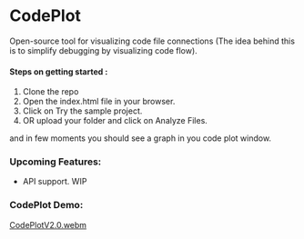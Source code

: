 # CodePlot
Open-source tool for visualizing code file connections 
(The idea behind this is to simplify debugging by visualizing code flow).

#### Steps on getting started :
1. Clone the repo
2. Open the index.html file in your browser.
3. Click on Try the sample project.
4. OR upload your folder and click on Analyze Files.
   
and in few moments you should see a graph in you code plot window. 
### Upcoming Features:
* API support.
WIP

### CodePlot Demo:
[CodePlotV2.0.webm](https://github.com/user-attachments/assets/77944e47-68b9-4317-922a-534a1f25039d)
